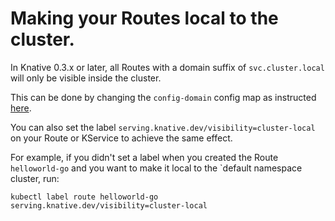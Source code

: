 # Making your Routes local to the cluster.

In Knative 0.3.x or later, all Routes with a domain suffix of
`svc.cluster.local` will only be visible inside the cluster.

This can be done by changing the `config-domain` config map as instructed
[here](./using-a-custom-domain.md).

You can also set the label
`serving.knative.dev/visibility=cluster-local` on your Route or KService to
achieve the same effect.

For example, if you didn't set a label when you created the Route `helloworld-go` and you want to make it local to the `default namespace cluster, run:

```shell
kubectl label route helloworld-go serving.knative.dev/visibility=cluster-local
```
